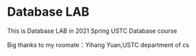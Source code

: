 # Database LAB
This is Database  LAB in 2021 Spring USTC Database course

Big thanks to my roomate：Yihang Yuan,USTC department of cs